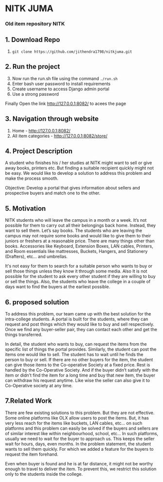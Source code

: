 # NITK JUMA
### Old item repository NITK


## 1. Download Repo
1. ```git clone https://github.com/jithendra1798/nitkjuma.git```

## 2. Run the project
3. Now run the run.sh file using the command ```./run.sh```
4. Enter bash user password to install requirements
5. Create username to access Django admin portal
6. Use a strong password

Finally Open the link http://127.0.0.1:8082/ to acees the page

## 3. Navigation through website

1. Home - http://127.0.0.1:8082/
2. All item categories - http://127.0.0.1:8082/store/

## 4. Project Description
A student who finishes his / her studies at NITK might want to sell  or give away books, printers etc. But finding a suitable recipient quickly might not be easy. We would like to develop a solution to address this problem and make the process smooth.

Objective: Develop a portal that gives information about sellers and prospective buyers and match one to the other.

## 5. Motivation
NITK students who will leave the campus in a month or a week. It’s not possible for them to carry out all their belongings back home. Instead, they want to sell them. Let’s say books. The students who are leaving the campus may not require some books and would like to give them to their juniors or freshers at a reasonable price. There are many things other than books. Accessories like Keyboard, Extension Boxes, LAN cables, Printers, and Room essentials like mattresses, Buckets, Hangers, and Stationery (Drafters), etc… and umbrellas.
  
It's not easy for them to search for a suitable person who wants to buy or sell  those things unless they know it through some media. Also It is not possible for the student to ask every other student if they are willing to buy or sell the things. Also, the students who leave the college in a couple of days want to find the buyers at the earliest possible.

## 6. proposed solution
To address this problem, our team came up with the best solution for the intra-college students. A portal is built for the students, where they can request and post things which they would like to buy and sell respectively. Once we find any buyer-seller pair, they can contact each other and get the things transferred. 

In detail, the student who wants to buy, can request the items from the specific list of things the portal provides. Similarly, the student can post the items one would like to sell. The student has to wait until he finds the person to buy or sell. If there are no other buyers for the item, the student can give those items to the Co-operative Society at a fixed price. Rest is handled by the Co-Operative Society. And if the buyer didn’t satisfy with the item or didn’t find the item for a long time and buy that new item, the buyer can withdraw his request anytime. Like wise the seller can also give it to Co-Operative society at any time.

## 7.Related Work
There are few existing solutions to this problem. But they are not effective. Some online platforms like OLX allow users to post the items. But, it has very less reach for the items like buckets, LAN cables, etc… on such platforms and this problem can easily be solved if the buyers and sellers are of similar interest like within neighbourhood, school, etc…
In such platforms, usually we need to wait for the buyer to approach us. This keeps the seller wait for hours, days, even months. In the problem statement, the student wants to sell them quickly. For which we added a feature for the buyers to request the item forehand. 

Even when buyer is found and he is at far distance, it might not be worthy enough to travel to deliver the item. To prevent this, we restrict this solution only to the students inside the college.



